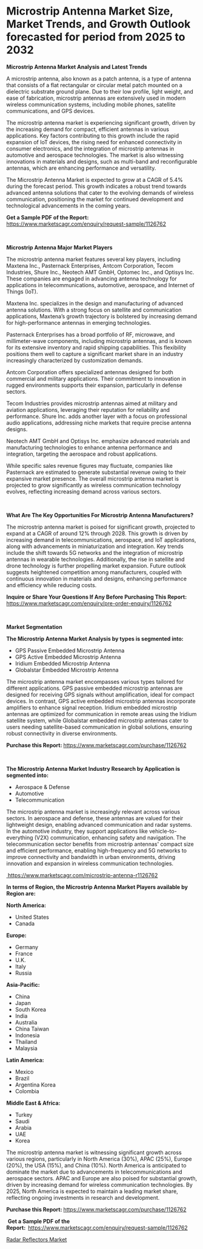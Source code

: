 <p><h1>Microstrip Antenna Market Size, Market Trends, and Growth Outlook forecasted for period from 2025 to 2032</h1></p><p><strong>Microstrip Antenna Market Analysis and Latest Trends</strong></p>
<p><p>A microstrip antenna, also known as a patch antenna, is a type of antenna that consists of a flat rectangular or circular metal patch mounted on a dielectric substrate ground plane. Due to their low profile, light weight, and ease of fabrication, microstrip antennas are extensively used in modern wireless communication systems, including mobile phones, satellite communications, and GPS devices.</p><p>The microstrip antenna market is experiencing significant growth, driven by the increasing demand for compact, efficient antennas in various applications. Key factors contributing to this growth include the rapid expansion of IoT devices, the rising need for enhanced connectivity in consumer electronics, and the integration of microstrip antennas in automotive and aerospace technologies. The market is also witnessing innovations in materials and designs, such as multi-band and reconfigurable antennas, which are enhancing performance and versatility.</p><p>The Microstrip Antenna Market is expected to grow at a CAGR of 5.4% during the forecast period. This growth indicates a robust trend towards advanced antenna solutions that cater to the evolving demands of wireless communication, positioning the market for continued development and technological advancements in the coming years.</p></p>
<p><strong>Get a Sample PDF of the Report:&nbsp;</strong> <a href="https://www.marketscagr.com/enquiry/request-sample/1126762?utm_campaign=1869&utm_medium=2&utm_source=Github&utm_content=ia&utm_term=18022025&utm_id=microstrip-antenna">https://www.marketscagr.com/enquiry/request-sample/1126762</a></p>
<p>&nbsp;</p>
<p><strong>Microstrip Antenna Major Market Players</strong></p>
<p><p>The microstrip antenna market features several key players, including Maxtena Inc., Pasternack Enterprises, Antcom Corporation, Tecom Industries, Shure Inc., Neotech AMT GmbH, Optomec Inc., and Optisys Inc. These companies are engaged in advancing antenna technology for applications in telecommunications, automotive, aerospace, and Internet of Things (IoT).</p><p>Maxtena Inc. specializes in the design and manufacturing of advanced antenna solutions. With a strong focus on satellite and communication applications, Maxtena’s growth trajectory is bolstered by increasing demand for high-performance antennas in emerging technologies. </p><p>Pasternack Enterprises has a broad portfolio of RF, microwave, and millimeter-wave components, including microstrip antennas, and is known for its extensive inventory and rapid shipping capabilities. This flexibility positions them well to capture a significant market share in an industry increasingly characterized by customization demands.</p><p>Antcom Corporation offers specialized antennas designed for both commercial and military applications. Their commitment to innovation in rugged environments supports their expansion, particularly in defense sectors.</p><p>Tecom Industries provides microstrip antennas aimed at military and aviation applications, leveraging their reputation for reliability and performance. Shure Inc. adds another layer with a focus on professional audio applications, addressing niche markets that require precise antenna designs.</p><p>Neotech AMT GmbH and Optisys Inc. emphasize advanced materials and manufacturing technologies to enhance antenna performance and integration, targeting the aerospace and robust applications.</p><p>While specific sales revenue figures may fluctuate, companies like Pasternack are estimated to generate substantial revenue owing to their expansive market presence. The overall microstrip antenna market is projected to grow significantly as wireless communication technology evolves, reflecting increasing demand across various sectors.</p></p>
<p>&nbsp;</p>
<p><strong>What Are The Key Opportunities For Microstrip Antenna Manufacturers?</strong></p>
<p><p>The microstrip antenna market is poised for significant growth, projected to expand at a CAGR of around 12% through 2028. This growth is driven by increasing demand in telecommunications, aerospace, and IoT applications, along with advancements in miniaturization and integration. Key trends include the shift towards 5G networks and the integration of microstrip antennas in wearable technologies. Additionally, the rise in satellite and drone technology is further propelling market expansion. Future outlook suggests heightened competition among manufacturers, coupled with continuous innovation in materials and designs, enhancing performance and efficiency while reducing costs.</p></p>
<p><strong>Inquire or Share Your Questions If Any Before Purchasing This Report:</strong> <a href="https://www.marketscagr.com/enquiry/pre-order-enquiry/1126762?utm_campaign=1869&utm_medium=2&utm_source=Github&utm_content=ia&utm_term=18022025&utm_id=microstrip-antenna">https://www.marketscagr.com/enquiry/pre-order-enquiry/1126762</a></p>
<p>&nbsp;</p>
<p><strong>Market Segmentation</strong></p>
<p><strong>The Microstrip Antenna Market Analysis by types is segmented into:</strong></p>
<p><ul><li>GPS Passive Embedded Microstrip Antenna</li><li>GPS Active Embedded Microstrip Antenna</li><li>Iridium Embedded Microstrip Antenna</li><li>Globalstar Embedded Microstrip Antenna</li></ul></p>
<p><p>The microstrip antenna market encompasses various types tailored for different applications. GPS passive embedded microstrip antennas are designed for receiving GPS signals without amplification, ideal for compact devices. In contrast, GPS active embedded microstrip antennas incorporate amplifiers to enhance signal reception. Iridium embedded microstrip antennas are optimized for communication in remote areas using the Iridium satellite system, while Globalstar embedded microstrip antennas cater to users needing satellite-based communication in global solutions, ensuring robust connectivity in diverse environments.</p></p>
<p><strong>Purchase this Report:&nbsp;</strong><a href="https://www.marketscagr.com/purchase/1126762?utm_campaign=1869&utm_medium=2&utm_source=Github&utm_content=ia&utm_term=18022025&utm_id=microstrip-antenna">https://www.marketscagr.com/purchase/1126762</a></p>
<p>&nbsp;</p>
<p><strong>The Microstrip Antenna Market Industry Research by Application is segmented into:</strong></p>
<p><ul><li>Aerospace & Defense</li><li>Automotive</li><li>Telecommunication</li></ul></p>
<p><p>The microstrip antenna market is increasingly relevant across various sectors. In aerospace and defense, these antennas are valued for their lightweight design, enabling advanced communication and radar systems. In the automotive industry, they support applications like vehicle-to-everything (V2X) communication, enhancing safety and navigation. The telecommunication sector benefits from microstrip antennas' compact size and efficient performance, enabling high-frequency and 5G networks to improve connectivity and bandwidth in urban environments, driving innovation and expansion in wireless communication technologies.</p></p>
<p><a href="https://www.marketscagr.com/microstrip-antenna-r1126762?utm_campaign=1869&utm_medium=2&utm_source=Github&utm_content=ia&utm_term=18022025&utm_id=microstrip-antenna">&nbsp;https://www.marketscagr.com/microstrip-antenna-r1126762</a></p>
<p><strong>In terms of Region, the Microstrip Antenna Market Players available by Region are:</strong></p>
<p>
    <p> <strong> North America: </strong>
        <ul>
            <li>United States</li>
            <li>Canada</li>
        </ul>
        </p> 
    <p> <strong> Europe: </strong>
        <ul>
            <li>Germany</li>
            <li>France</li>
            <li>U.K.</li>
            <li>Italy</li>
            <li>Russia</li>
        </ul>
        </p> 
    <p> <strong> Asia-Pacific: </strong>
        <ul>
            <li>China</li>
            <li>Japan</li>
            <li>South Korea</li>
            <li>India</li>
            <li>Australia</li>
            <li>China Taiwan</li>
            <li>Indonesia</li>
            <li>Thailand</li>
            <li>Malaysia</li>
        </ul>
        </p> 
    <p> <strong> Latin America: </strong>
        <ul>
            <li>Mexico</li>
            <li>Brazil</li>
            <li>Argentina Korea</li>
            <li>Colombia</li>
        </ul>
        </p> 
    <p> <strong> Middle East & Africa: </strong>
        <ul>
            <li>Turkey</li>
            <li>Saudi</li>
            <li>Arabia</li>
            <li>UAE</li>
            <li>Korea</li>
        </ul>
    </p>
    </p>
<p><p>The microstrip antenna market is witnessing significant growth across various regions, particularly in North America (30%), APAC (25%), Europe (20%), the USA (15%), and China (10%). North America is anticipated to dominate the market due to advancements in telecommunications and aerospace sectors. APAC and Europe are also poised for substantial growth, driven by increasing demand for wireless communication technologies. By 2025, North America is expected to maintain a leading market share, reflecting ongoing investments in research and development.</p></p>
<p><strong>Purchase this Report: </strong><a href="https://www.marketscagr.com/purchase/1126762?utm_campaign=1869&utm_medium=2&utm_source=Github&utm_content=ia&utm_term=18022025&utm_id=microstrip-antenna">https://www.marketscagr.com/purchase/1126762</a></p>
<p>&nbsp;<strong>Get a Sample PDF of the Report:&nbsp;&nbsp;</strong><a href="https://www.marketscagr.com/enquiry/request-sample/1126762?utm_campaign=1869&utm_medium=2&utm_source=Github&utm_content=ia&utm_term=18022025&utm_id=microstrip-antenna">https://www.marketscagr.com/enquiry/request-sample/1126762</a></p>
<p><strong></strong></p>
<p><p><a href="https://github.com/provorikovar/Market-Research-Report-List-7/blob/main/radar-reflectors-market.md?utm_campaign=1869&utm_medium=2&utm_source=Github&utm_content=ia&utm_term=18022025&utm_id=microstrip-antenna">Radar Reflectors Market</a></p></p>
